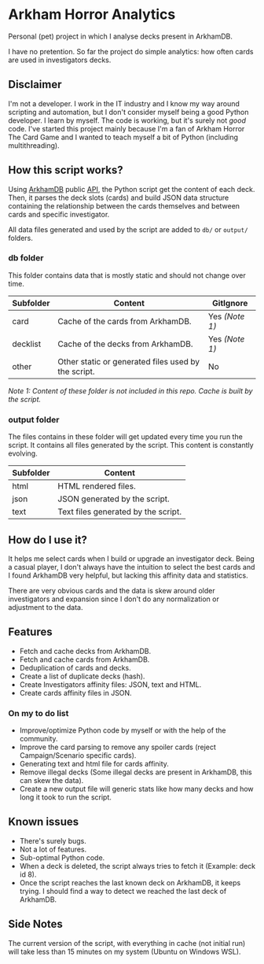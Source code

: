 # Arkham Horror Analytics

Personal (pet) project in which I analyse decks present in ArkhamDB.

I have no pretention. So far the project do simple analytics: how often cards are used in investigators decks.

## Disclaimer

I'm not a developer. I work in the IT industry and I know my way around scripting and automation, but I don't consider myself being a good Python developer. I learn by myself. The code is working, but it's surely not _good_ code. I've started this project mainly because I'm a fan of Arkham Horror The Card Game and I wanted to teach myself a bit of Python (including multithreading).

## How this script works?

Using [ArkhamDB](https://arkhamdb.com/) public [API](https://arkhamdb.com/api/), the Python script get the content of each deck. Then, it parses the deck slots (cards) and build JSON data structure containing the relationship between the cards themselves and between cards and specific investigator.

All data files generated and used by the script are added to ```db/``` or ```output/``` folders.

### db folder

This folder contains data that is mostly static and should not change over time.

| Subfolder | Content | GitIgnore |
| --------- | ------- | --------- |
| card      | Cache of the cards from ArkhamDB. | Yes _(Note 1)_ |
| decklist  | Cache of the decks from ArkhamDB. | Yes _(Note 1)_ |
| other     | Other static or generated files used by the script. | No |

_Note 1: Content of these folder is not included in this repo. Cache is built by the script._

### output folder

The files contains in these folder will get updated every time you run the script. It contains all files generated by the script. This content is constantly evolving.

| Subfolder | Content |
| --------- | ------- |
| html      | HTML rendered files. |
| json      | JSON generated by the script. |
| text      | Text files generated by the script. |

## How do I use it?

It helps me select cards when I build or upgrade an investigator deck. Being a casual player, I don't always have the intuition to select the best cards and I found ArkhamDB very helpful, but lacking this affinity data and statistics.

There are very obvious cards and the data is skew around older investigators and expansion since I don't do any normalization or adjustment to the data.

## Features

- Fetch and cache decks from ArkhamDB.
- Fetch and cache cards from ArkhamDB.
- Deduplication of cards and decks.
- Create a list of duplicate decks (hash).
- Create Investigators affinity files: JSON, text and HTML.
- Create cards affinity files in JSON.

### On my to do list

- Improve/optimize Python code by myself or with the help of the community.
- Improve the card parsing to remove any spoiler cards (reject Campaign/Scenario specific cards).
- Generating text and html file for cards affinity.
- Remove illegal decks (Some illegal decks are present in ArkhamDB, this can skew the data).
- Create a new output file will generic stats like how many decks and how long it took to run the script.

## Known issues

- There's surely bugs.
- Not a lot of features.
- Sub-optimal Python code.
- When a deck is deleted, the script always tries to fetch it (Example: deck id 8).
- Once the script reaches the last known deck on ArkhamDB, it keeps trying. I should find a way to detect we reached the last deck of ArkhamDB.

## Side Notes

The current version of the script, with everything in cache (not initial run) will take less than 15 minutes on my system (Ubuntu on Windows WSL).
